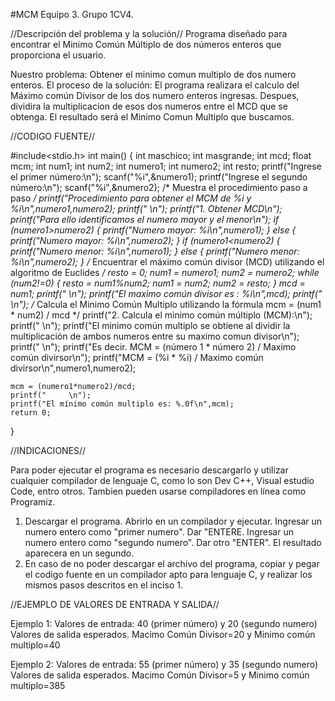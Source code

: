 #MCM
Equipo 3. Grupo 1CV4.

//Descripción del problema y la solución//
Programa diseñado para encontrar el Minimo Común Múltiplo de dos números enteros que proporciona el usuario.

Nuestro problema: Obtener el minimo comun multiplo de dos numero enteros. 
El proceso de la solución: El programa realizara el calculo del Máximo común Divisor de los dos numero enteros ingresas. Despues, dividira la multiplicacion de esos dos numeros entre el MCD que se obtenga. El resultado será el Minimo Comun Multiplo que buscamos.

//CODIGO FUENTE//

#include<stdio.h>
int main() {
	int maschico;
	int masgrande;
	int mcd;
	float mcm;
	int num1;
	int num2;
	int numero1;
	int numero2;
	int resto;
	printf("Ingrese el primer número:\n");
	scanf("%i",&numero1);
	printf("Ingrese el segundo número:\n");
	scanf("%i",&numero2);
	/* Muestra el procedimiento paso a paso */
	printf("Procedimiento para obtener el MCM de %i y %i\n",numero1,numero2);
	printf("     \n");
	printf("1. Obtener MCD\n");
	printf("Para ello identificamos el numero mayor y el menor\n");
	if (numero1>numero2) {
		printf("Numero mayor: %i\n",numero1);
	} else {
		printf("Numero mayor: %i\n",numero2);
	}
	if (numero1<numero2) {
		printf("Numero menor: %i\n",numero1);
	} else {
		printf("Numero menor: %i\n",numero2);
	}
	/* Encuentrar el máximo común divisor (MCD) utilizando el algoritmo de Euclides */
	resto = 0;
	num1 = numero1;
	num2 = numero2;
	while (num2!=0) {
		resto = num1%num2;
		num1 = num2;
		num2 = resto;
	}
	mcd = num1;
	printf("     \n");
	printf("El maximo común divisor es : %i\n",mcd);
	printf("     \n");
	/* Calcula el Minimo Común Multiplo utilizando la fórmula mcm = (num1 * num2) / mcd  */
	printf("2. Calcula el minimo común múltiplo (MCM):\n");
	printf("     \n");
	printf("El minimo común multiplo se obtiene al dividir la multiplicación de ambos numeros entre su maximo comun divisor\n");
	printf("     \n");
	printf("Es decir. MCM = (número 1 * número 2) / Maximo común divirsor\n");
	printf("MCM = (%i * %i) / Maximo común divirsor\n",numero1,numero2);

	mcm = (numero1*numero2)/mcd;
	printf("     \n");
	printf("El mínimo común multiplo es: %.0f\n",mcm);
	return 0;
}

//INDICACIONES//

Para poder ejecutar el programa es necesario descargarlo y utilizar cualquier compilador de lenguaje C, como lo son Dev C++, Visual estudio Code, entro otros. Tambien pueden usarse compiladores en línea como Programiz.
  1. Descargar el programa. Abrirlo en un compilador y ejecutar. Ingresar un numero entero como "primer numero". Dar "ENTERE.  Ingresar un numero entero como "segundo numero". Dar otro "ENTER". El resultado aparecera en un segundo.
  2. En caso de no poder descargar el archivo del programa, copiar y pegar el codigo fuente en un compilador apto para lenguaje C, y realizar los mismos pasos descritos en el inciso 1.

//EJEMPLO DE VALORES DE ENTRADA Y SALIDA//

Ejemplo 1:
Valores de entrada: 40 (primer número) y 20 (segundo numero)
Valores de salida esperados. Macimo Común Divisor=20 y Minimo común multiplo=40

Ejemplo 2:
Valores de entrada: 55 (primer número) y 35 (segundo numero)
Valores de salida esperados. Macimo Común Divisor=5 y Minimo común multiplo=385
